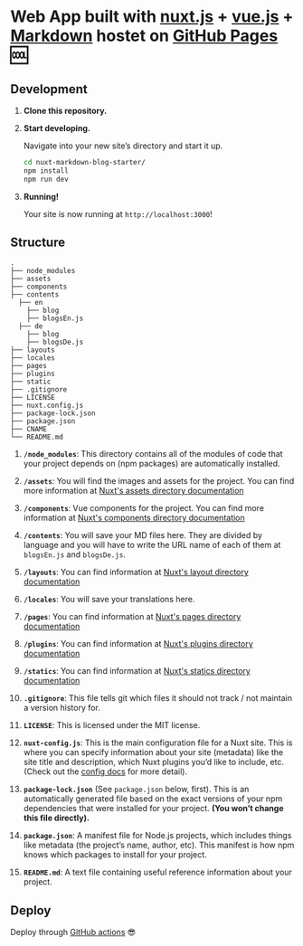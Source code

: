 # Web App built with  [nuxt.js](https://nuxtjs.org) + [vue.js](https://vuejs.org) + [Markdown](https://guides.github.com/features/mastering-markdown/) hostet on [GitHub Pages](https://pages.github.com/g) &#127378; 

## Development 

1.  **Clone this repository.**

2.  **Start developing.**

    Navigate into your new site’s directory and start it up.

    ```sh
    cd nuxt-markdown-blog-starter/
    npm install
    npm run dev
    ```

3.  **Running!**

    Your site is now running at `http://localhost:3000`!

## Structure

    .
    ├── node_modules
    ├── assets
    ├── components
    ├── contents
      ├── en
        ├── blog
        ├── blogsEn.js
      ├── de
        ├── blog
        ├── blogsDe.js
    ├── layouts
    ├── locales
    ├── pages
    ├── plugins
    ├── static
    ├── .gitignore
    ├── LICENSE
    ├── nuxt.config.js
    ├── package-lock.json
    ├── package.json
    ├── CNAME
    └── README.md

1.  **`/node_modules`**: This directory contains all of the modules of code that your project depends on (npm packages) are automatically installed.

2.  **`/assets`**: You will find the images and assets for the project. You can find more information at [Nuxt's assets directory documentation](https://nuxtjs.org/guide/assets/)

3.  **`/components`**: Vue components for the project. You can find more information at [Nuxt's components directory documentation](https://nuxtjs.org/guide/directory-structure#the-components-directory)

4.  **`/contents`**: You will save your MD files here. They are divided by language and you will have to write the URL name of each of them at `blogsEn.js` and `blogsDe.js`.

5.  **`/layouts`**: You can find information at [Nuxt's layout directory documentation](https://nuxtjs.org/guide/directory-structure#the-layouts-directory)

6.  **`/locales`**: You will save your translations here.

7.  **`/pages`**: You can find information at [Nuxt's pages directory documentation](https://nuxtjs.org/guide/directory-structure#the-pages-directory)

8.  **`/plugins`**: You can find information at [Nuxt's plugins directory documentation](https://nuxtjs.org/guide/directory-structure#the-plugins-directory)

9.  **`/statics`**: You can find information at [Nuxt's statics directory documentation](https://nuxtjs.org/guide/directory-structure#the-static-directory)

10. **`.gitignore`**: This file tells git which files it should not track / not maintain a version history for.

11. **`LICENSE`**: This is licensed under the MIT license.

12. **`nuxt-config.js`**: This is the main configuration file for a Nuxt site. This is where you can specify information about your site (metadata) like the site title and description, which Nuxt plugins you’d like to include, etc. (Check out the [config docs](https://nuxtjs.org/guide/configuration) for more detail).

13. **`package-lock.json`** (See `package.json` below, first). This is an automatically generated file based on the exact versions of your npm dependencies that were installed for your project. **(You won’t change this file directly).**

14. **`package.json`**: A manifest file for Node.js projects, which includes things like metadata (the project’s name, author, etc). This manifest is how npm knows which packages to install for your project.

15. **`README.md`**: A text file containing useful reference information about your project.

## Deploy

Deploy through [GitHub actions](https://docs.github.com/en/actions/) &#128526;